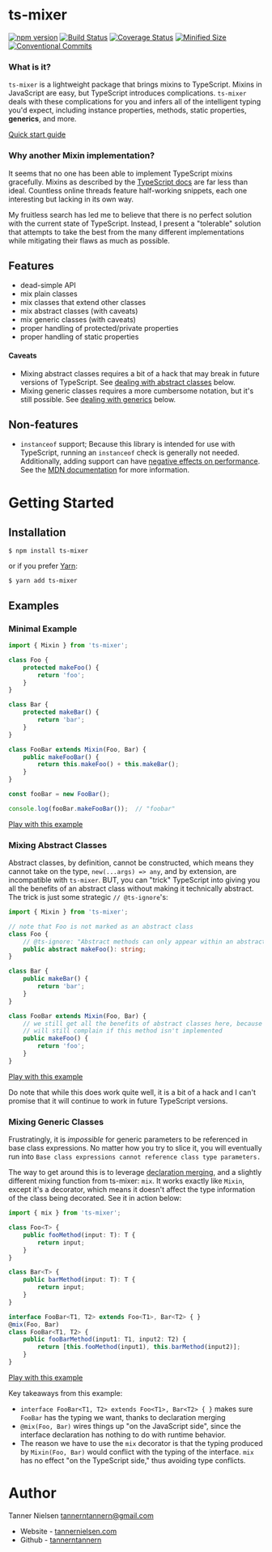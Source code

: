 # ts-mixer
[![npm version](https://badgen.net/npm/v/ts-mixer)](https://npmjs.com/package/ts-mixer)
[![Build Status](https://travis-ci.org/tannerntannern/ts-mixer.svg?branch=master)](https://travis-ci.org/tannerntannern/ts-mixer)
[![Coverage Status](https://coveralls.io/repos/github/tannerntannern/ts-mixer/badge.svg?branch=master)](https://coveralls.io/github/tannerntannern/ts-mixer?branch=master)
[![Minified Size](https://badgen.net/bundlephobia/min/ts-mixer)](https://bundlephobia.com/result?p=ts-mixer)
[![Conventional Commits](https://badgen.net/badge/conventional%20commits/1.0.0/yellow)](https://conventionalcommits.org)

### What is it?
`ts-mixer` is a lightweight package that brings mixins to TypeScript.  Mixins in JavaScript are easy, but TypeScript introduces complications.  `ts-mixer` deals with these complications for you and infers all of the intelligent typing you'd expect, including instance properties, methods, static properties, **generics**, and more.

[Quick start guide](#getting-started)

### Why another Mixin implementation? 
It seems that no one has been able to implement TypeScript mixins gracefully.  Mixins as described by the [TypeScript docs](https://www.typescriptlang.org/docs/handbook/mixins.html) are far less than ideal.  Countless online threads feature half-working snippets, each one interesting but lacking in its own way.

My fruitless search has led me to believe that there is no perfect solution with the current state of TypeScript.  Instead, I present a "tolerable" solution that attempts to take the best from the many different implementations while mitigating their flaws as much as possible.

## Features
* dead-simple API
* mix plain classes
* mix classes that extend other classes
* mix abstract classes (with caveats)
* mix generic classes (with caveats)
* proper handling of protected/private properties
* proper handling of static properties

#### Caveats
* Mixing abstract classes requires a bit of a hack that may break in future versions of TypeScript.  See [dealing with abstract classes](#dealing-with-abstract-classes) below.
* Mixing generic classes requires a more cumbersome notation, but it's still possible.  See [dealing with generics](#dealing-with-generics) below.

## Non-features
* `instanceof` support;  Because this library is intended for use with TypeScript, running an `instanceof` check is generally not needed.  Additionally, adding support can have [negative effects on performance](https://stackoverflow.com/a/1919670).  See the [MDN documentation](https://developer.mozilla.org/en-US/docs/Web/JavaScript/Reference/Global_Objects/Symbol/hasInstance)
for more information.

# Getting Started
## Installation
```
$ npm install ts-mixer
```

or if you prefer [Yarn](https://yarnpkg.com):

```
$ yarn add ts-mixer
```

## Examples
### Minimal Example
```typescript
import { Mixin } from 'ts-mixer';

class Foo {
    protected makeFoo() {
        return 'foo';
    }
}

class Bar {
    protected makeBar() {
        return 'bar';
    }
}

class FooBar extends Mixin(Foo, Bar) {
    public makeFooBar() {
        return this.makeFoo() + this.makeBar();
    }
}

const fooBar = new FooBar();

console.log(fooBar.makeFooBar());  // "foobar"
```

[Play with this example](https://www.typescriptlang.org/play/index.html?ssl=1&ssc=1&pln=4&pc=2#code/JYWwDg9gTgLgBAbzgWWAD2AOzgXzgMyghDgHIYBnAWhHQFMpSBuAKBYGMAbAQworgBiECIhZxxcMERh12MgCZwQ3ANZ0hEABQBKURP1wodGAFco2UvmHMxEnC3scefOACFuUPRKkQZcuorKau5QOl4GhsZmFgBGHjb69o5cvPwaIXB0aDKY8vyoGJiaGgA0bh66CLbiYCYxnMDsSqrqwiFhVRHiRqbmcDAAFsAUAHRBrVq6ANT9Q6Pj7dqsiQ5s7BCYFPBWEBkAvHCYdADugm0eOqwcGxQQnHQjnBAA5po7IWMt6RfaS+IA9P84AAiHZxKDAoA)

### Mixing Abstract Classes
Abstract classes, by definition, cannot be constructed, which means they cannot take on the type, `new(...args) => any`, and by extension, are incompatible with `ts-mixer`.  BUT, you can "trick" TypeScript into giving you all the benefits of an abstract class without making it technically abstract.  The trick is just some strategic `// @ts-ignore`'s:

```typescript
import { Mixin } from 'ts-mixer';

// note that Foo is not marked as an abstract class
class Foo {
    // @ts-ignore: "Abstract methods can only appear within an abstract class"
    public abstract makeFoo(): string;
}

class Bar {
    public makeBar() {
        return 'bar';
    }
}

class FooBar extends Mixin(Foo, Bar) {
    // we still get all the benefits of abstract classes here, because TypeScript
    // will still complain if this method isn't implemented
    public makeFoo() {
        return 'foo';
    }
}
```

[Play with this example](https://www.typescriptlang.org/play/index.html#code/JYWwDg9gTgLgBAbzgWWAD2AOzgXzgMyghDgHIYBnAWhHQFMpSBuAKBYHp25MIY64YACwCG8AGIQIcYBW684IYVADWdACZxhs4dmEAjCjCjCAxvBMAbLRRaXrcCVIQs4ruJzgABSlWABzHig6AC44ACIAQQMjU3gQOiEINVkTHTgITAsAT00wMDolOAB3YCEsTV1o4zM4OwoKMJc3MABXPQtgE00q2IVhVUcACgBKUMMoLD9WHDY62QAhQuc3OFb2zr7VRagRxCaV1yCYFqhsUj0lZn3cFhnbK3qHSW24OjQ+TGSUdCxBxwAaODbYZ7FYeIr8QzACwWOB+BKaGECQT8PR0TB0fClWQQfDdca9OZ0WQooKAtGpFoUfgAFSy+QAyiYJmAYNdwdDYVCkSZiGArOVgHiyrJ4okNDJMORpOALHR4pg+GprmsOl1FANJLtlgdDgkTmd8JIrisZjMgA)

Do note that while this does work quite well, it is a bit of a hack and I can't promise that it will continue to work in future TypeScript versions.

### Mixing Generic Classes
Frustratingly, it is _impossible_ for generic parameters to be referenced in base class expressions.  No matter how you try to slice it, you will eventually run into `Base class expressions cannot reference class type parameters.`

The way to get around this is to leverage [declaration merging](https://www.typescriptlang.org/docs/handbook/declaration-merging.html), and a slightly different mixing function from ts-mixer: `mix`.  It works exactly like `Mixin`, except it's a decorator, which means it doesn't affect the type information of the class being decorated.  See it in action below:

```typescript
import { mix } from 'ts-mixer';

class Foo<T> {
    public fooMethod(input: T): T {
        return input;
    }
}

class Bar<T> {
    public barMethod(input: T): T {
        return input;
    }
}

interface FooBar<T1, T2> extends Foo<T1>, Bar<T2> { }
@mix(Foo, Bar)
class FooBar<T1, T2> {
    public fooBarMethod(input1: T1, input2: T2) {
        return [this.fooMethod(input1), this.barMethod(input2)];
    }
}
```

[Play with this example](https://www.typescriptlang.org/play/index.html?experimentalDecorators=true&ssl=1&ssc=1&pln=22&pc=1#code/JYWwDg9gTgLgBAbziYAPOBfOAzKERwDkMAzgLQqoCmUhA3AFAMDGANgIYklwBiEEAHgAqAPkQM4kuGACuAI1bBmOfgFkqMABYQAJgApgAO1kwAXHCEBKc0PFT7cKBplRDcIycb2MDHyw5ccABC7FDCYggSUrIKSnByoepaugbGMmYW1hZ2DpJOMC5uHuleUj5+RjA02OzMVLz8IWFCAIwANBYATGJUqFWGOtx8gq0iHU3C3YiYDAAClHrD46GW-pxDjaHC7V0RUZIxisrYm1BJ2vrFMC02O1edNp2WObn5hXAA2lrAJAB0JxBzikri1LB1vn8EmcNBdUiYngBdUqScoMIA)

Key takeaways from this example:
* `interface FooBar<T1, T2> extends Foo<T1>, Bar<T2> { }` makes sure `FooBar` has the typing we want, thanks to declaration merging
* `@mix(Foo, Bar)` wires things up "on the JavaScript side", since the interface declaration has nothing to do with runtime behavior.
* The reason we have to use the `mix` decorator is that the typing produced by `Mixin(Foo, Bar)` would conflict with the typing of the interface.  `mix` has no effect "on the TypeScript side," thus avoiding type conflicts.

# Author
Tanner Nielsen <tannerntannern@gmail.com>
* Website - [tannernielsen.com](http://tannernielsen.com)
* Github - [tannerntannern](https://github.com/tannerntannern)

